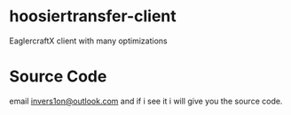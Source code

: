 # hoosiertransfer-client
EaglercraftX client with many optimizations

# Source Code
email invers1on@outlook.com and if i see it i will give you the source code.
